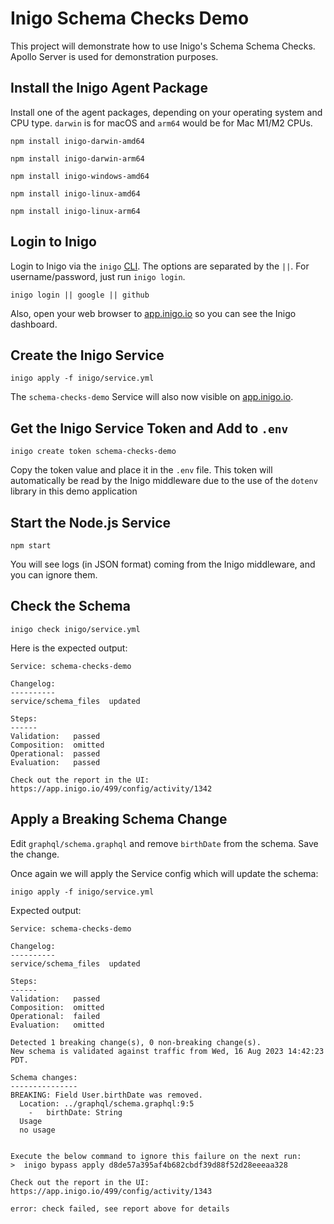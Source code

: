 # Inigo Schema Checks Demo

This project will demonstrate how to use Inigo's Schema Schema Checks. Apollo Server is used for demonstration purposes.

## Install the Inigo Agent Package

Install one of the agent packages, depending on your operating system and CPU type. `darwin` is for macOS and `arm64` would be for Mac M1/M2 CPUs.

```shell
npm install inigo-darwin-amd64
```

```shell
npm install inigo-darwin-arm64
```

```shell
npm install inigo-windows-amd64
```

```shell
npm install inigo-linux-amd64
```

```shell
npm install inigo-linux-arm64
```

## Login to Inigo

Login to Inigo via the `inigo` [CLI](https://docs.inigo.io/cli/installation). The options are separated by the `||`. For username/password, just run `inigo login`.

```shell
inigo login || google || github
```

Also, open your web browser to [app.inigo.io](https://app.inigo.io) so you can see the Inigo dashboard.

## Create the Inigo Service

```shell
inigo apply -f inigo/service.yml
```

The `schema-checks-demo` Service will also now visible on [app.inigo.io](https://app.inigo.io).

## Get the Inigo Service Token and Add to `.env`

```shell
inigo create token schema-checks-demo
```

Copy the token value and place it in the `.env` file. This token will automatically be read by the Inigo middleware
due to the use of the `dotenv` library in this demo application

## Start the Node.js Service

```
npm start
```

You will see logs (in JSON format) coming from the Inigo middleware, and you can ignore them.

## Check the Schema

```shell
inigo check inigo/service.yml
```

Here is the expected output:

```
Service: schema-checks-demo

Changelog:
----------
service/schema_files  updated  

Steps:
------
Validation:   passed
Composition:  omitted
Operational:  passed
Evaluation:   passed

Check out the report in the UI:
https://app.inigo.io/499/config/activity/1342
```

## Apply a Breaking Schema Change

Edit `graphql/schema.graphql` and remove `birthDate` from the schema. Save the change.

Once again we will apply the Service config which will update the schema:

```shell
inigo apply -f inigo/service.yml
```

Expected output:

```
Service: schema-checks-demo

Changelog:
----------
service/schema_files  updated  

Steps:
------
Validation:   passed
Composition:  omitted
Operational:  failed
Evaluation:   omitted

Detected 1 breaking change(s), 0 non-breaking change(s).
New schema is validated against traffic from Wed, 16 Aug 2023 14:42:23 PDT.

Schema changes:
---------------
BREAKING: Field User.birthDate was removed.
  Location: ../graphql/schema.graphql:9:5
    -   birthDate: String
  Usage
  no usage


Execute the below command to ignore this failure on the next run:
>  inigo bypass apply d8de57a395af4b682cbdf39d88f52d28eeeaa328

Check out the report in the UI:
https://app.inigo.io/499/config/activity/1343

error: check failed, see report above for details
```


